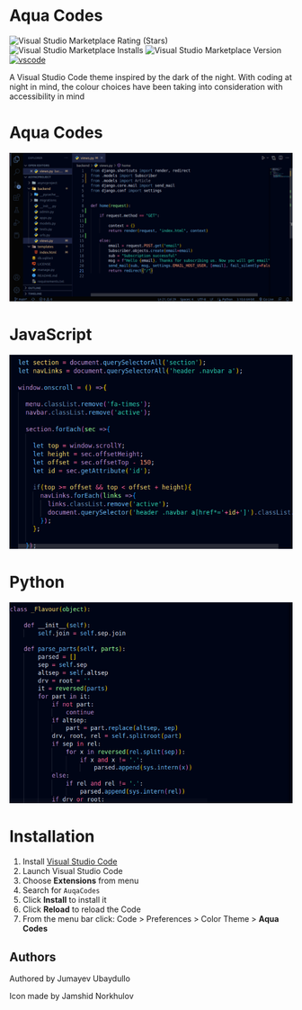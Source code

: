 # Aqua Codes 

![Visual Studio Marketplace Rating (Stars)](https://img.shields.io/visual-studio-marketplace/stars/AquaCodes.aqua-codes?style=for-the-badge)
![Visual Studio Marketplace Installs](https://img.shields.io/visual-studio-marketplace/i/AquaCodes.aqua-codes?style=for-the-badge)
![Visual Studio Marketplace Version](https://img.shields.io/visual-studio-marketplace/v/AquaCodes.aqua-codes?style=for-the-badge)
[![vscode](https://img.shields.io/badge/vscode-v1.30+-093277.svg?style=for-the-badge)](https://code.visualstudio.com/updates/v1_30) 

A Visual Studio Code theme inspired by the dark of the night. With coding at night in mind, the colour choices have been taking into consideration with accessibility in mind

# Aqua Codes

![First Screen](imgs/f.png)

# JavaScript

![langs](imgs/js.png)

# Python

![langs](imgs/py.png)

# Installation

1.  Install [Visual Studio Code](https://code.visualstudio.com/)
2.  Launch Visual Studio Code
3.  Choose **Extensions** from menu
4.  Search for `AuqaCodes`
5.  Click **Install** to install it
6.  Click **Reload** to reload the Code
7.  From the menu bar click: Code > Preferences > Color Theme > **Aqua Codes**

## Authors

Authored by Jumayev Ubaydullo

Icon made by Jamshid Norkhulov 


